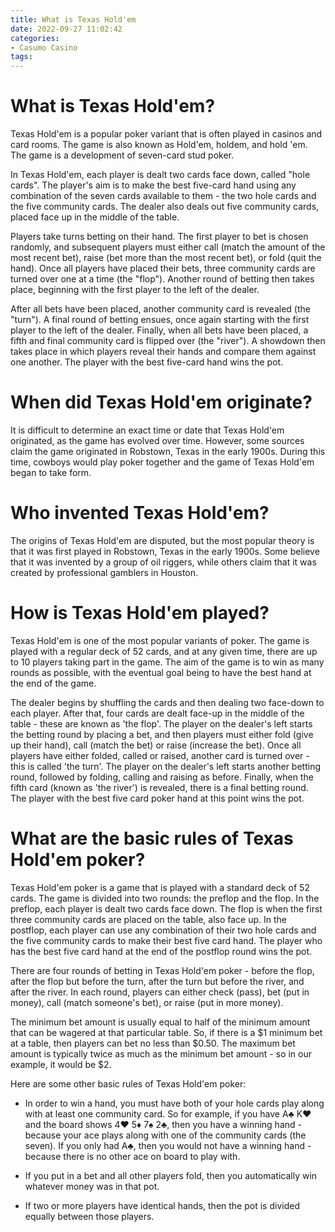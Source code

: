 ```yaml
---
title: What is Texas Hold'em
date: 2022-09-27 11:02:42
categories:
- Casumo Casino
tags:
---
```



#  What is Texas Hold'em?

Texas Hold'em is a popular poker variant that is often played in casinos and card rooms. The game is also known as Hold'em, holdem, and hold 'em. The game is a development of seven-card stud poker.

In Texas Hold'em, each player is dealt two cards face down, called "hole cards". The player's aim is to make the best five-card hand using any combination of the seven cards available to them - the two hole cards and the five community cards. The dealer also deals out five community cards, placed face up in the middle of the table.

Players take turns betting on their hand. The first player to bet is chosen randomly, and subsequent players must either call (match the amount of the most recent bet), raise (bet more than the most recent bet), or fold (quit the hand). Once all players have placed their bets, three community cards are turned over one at a time (the "flop"). Another round of betting then takes place, beginning with the first player to the left of the dealer.

After all bets have been placed, another community card is revealed (the "turn"). A final round of betting ensues, once again starting with the first player to the left of the dealer. Finally, when all bets have been placed, a fifth and final community card is flipped over (the "river"). A showdown then takes place in which players reveal their hands and compare them against one another. The player with the best five-card hand wins the pot.

#  When did Texas Hold'em originate?

It is difficult to determine an exact time or date that Texas Hold'em originated, as the game has evolved over time. However, some sources claim the game originated in Robstown, Texas in the early 1900s. During this time, cowboys would play poker together and the game of Texas Hold'em began to take form.

#  Who invented Texas Hold'em?

The origins of Texas Hold'em are disputed, but the most popular theory is that it was first played in Robstown, Texas in the early 1900s. Some believe that it was invented by a group of oil riggers, while others claim that it was created by professional gamblers in Houston.

#  How is Texas Hold'em played?

Texas Hold'em is one of the most popular variants of poker. The game is played with a regular deck of 52 cards, and at any given time, there are up to 10 players taking part in the game. The aim of the game is to win as many rounds as possible, with the eventual goal being to have the best hand at the end of the game.

The dealer begins by shuffling the cards and then dealing two face-down to each player. After that, four cards are dealt face-up in the middle of the table - these are known as 'the flop'. The player on the dealer's left starts the betting round by placing a bet, and then players must either fold (give up their hand), call (match the bet) or raise (increase the bet). Once all players have either folded, called or raised, another card is turned over - this is called 'the turn'. The player on the dealer's left starts another betting round, followed by folding, calling and raising as before. Finally, when the fifth card (known as 'the river') is revealed, there is a final betting round. The player with the best five card poker hand at this point wins the pot.

#  What are the basic rules of Texas Hold'em poker?

Texas Hold'em poker is a game that is played with a standard deck of 52 cards. The game is divided into two rounds: the preflop and the flop. In the preflop, each player is dealt two cards face down. The flop is when the first three community cards are placed on the table, also face up. In the postflop, each player can use any combination of their two hole cards and the five community cards to make their best five card hand. The player who has the best five card hand at the end of the postflop round wins the pot.

There are four rounds of betting in Texas Hold'em poker - before the flop, after the flop but before the turn, after the turn but before the river, and after the river. In each round, players can either check (pass), bet (put in money), call (match someone's bet), or raise (put in more money).

The minimum bet amount is usually equal to half of the minimum amount that can be wagered at that particular table. So, if there is a $1 minimum bet at a table, then players can bet no less than $0.50. The maximum bet amount is typically twice as much as the minimum bet amount - so in our example, it would be $2.

Here are some other basic rules of Texas Hold'em poker:

- In order to win a hand, you must have both of your hole cards play along with at least one community card. So for example, if you have A♣ K♥ and the board shows 4♥ 5♦ 7♠ 2♣, then you have a winning hand - because your ace plays along with one of the community cards (the seven). If you only had A♣, then you would not have a winning hand - because there is no other ace on board to play with.

- If you put in a bet and all other players fold, then you automatically win whatever money was in that pot.

- If two or more players have identical hands, then the pot is divided equally between those players.
